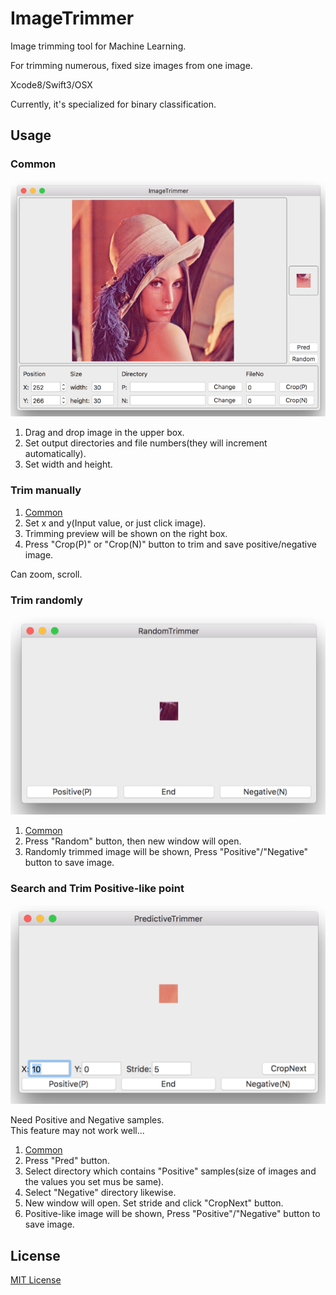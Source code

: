 # ImageTrimmer
Image trimming tool for Machine Learning.

For trimming numerous, fixed size images from one image.

Xcode8/Swift3/OSX

Currently, it's specialized for binary classification.

## Usage

### Common
![Main Window](./Resources/main.png)

1. Drag and drop image in the upper box.
1. Set output directories and file numbers(they will increment automatically).
1. Set width and height.

### Trim manually
1. [Common](#common)
1. Set x and y(Input value, or just click image).
1. Trimming preview will be shown on the right box.
1. Press "Crop(P)" or "Crop(N)" button to trim and save positive/negative image.

Can zoom, scroll.

### Trim randomly
![Random trimming](./Resources/random.png)

1. [Common](#common)
1. Press "Random" button, then new window will open.
1. Randomly trimmed image will be shown, Press "Positive"/"Negative" button to save image.

### Search and Trim Positive-like point
![Predictive trimming](./Resources/pred.png)

Need Positive and Negative samples.  
This feature may not work well...

1. [Common](#common)
1. Press "Pred" button.
1. Select directory which contains "Positive" samples(size of images and the values you set mus be same).
1. Select "Negative" directory likewise.
1. New window will open. Set stride and click "CropNext" button.
1. Positive-like image will be shown, Press "Positive"/"Negative" button to save image.


## License
[MIT License](./LICENSE)